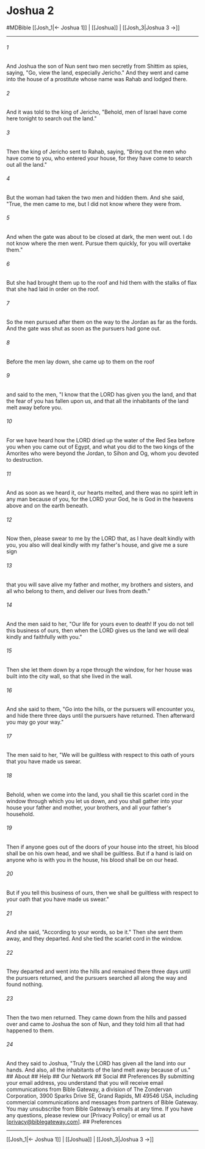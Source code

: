 # Joshua 2
#MDBible
[[Josh_1|← Joshua 1]] | [[Joshua]] | [[Josh_3|Joshua 3 →]]

***


###### 1 
And Joshua the son of Nun sent two men secretly from Shittim as spies, saying, "Go, view the land, especially Jericho." And they went and came into the house of a prostitute whose name was Rahab and lodged there. 

###### 2 
And it was told to the king of Jericho, "Behold, men of Israel have come here tonight to search out the land." 

###### 3 
Then the king of Jericho sent to Rahab, saying, "Bring out the men who have come to you, who entered your house, for they have come to search out all the land." 

###### 4 
But the woman had taken the two men and hidden them. And she said, "True, the men came to me, but I did not know where they were from. 

###### 5 
And when the gate was about to be closed at dark, the men went out. I do not know where the men went. Pursue them quickly, for you will overtake them." 

###### 6 
But she had brought them up to the roof and hid them with the stalks of flax that she had laid in order on the roof. 

###### 7 
So the men pursued after them on the way to the Jordan as far as the fords. And the gate was shut as soon as the pursuers had gone out. 

###### 8 
Before the men lay down, she came up to them on the roof 

###### 9 
and said to the men, "I know that the LORD has given you the land, and that the fear of you has fallen upon us, and that all the inhabitants of the land melt away before you. 

###### 10 
For we have heard how the LORD dried up the water of the Red Sea before you when you came out of Egypt, and what you did to the two kings of the Amorites who were beyond the Jordan, to Sihon and Og, whom you devoted to destruction. 

###### 11 
And as soon as we heard it, our hearts melted, and there was no spirit left in any man because of you, for the LORD your God, he is God in the heavens above and on the earth beneath. 

###### 12 
Now then, please swear to me by the LORD that, as I have dealt kindly with you, you also will deal kindly with my father's house, and give me a sure sign 

###### 13 
that you will save alive my father and mother, my brothers and sisters, and all who belong to them, and deliver our lives from death." 

###### 14 
And the men said to her, "Our life for yours even to death! If you do not tell this business of ours, then when the LORD gives us the land we will deal kindly and faithfully with you." 

###### 15 
Then she let them down by a rope through the window, for her house was built into the city wall, so that she lived in the wall. 

###### 16 
And she said to them, "Go into the hills, or the pursuers will encounter you, and hide there three days until the pursuers have returned. Then afterward you may go your way." 

###### 17 
The men said to her, "We will be guiltless with respect to this oath of yours that you have made us swear. 

###### 18 
Behold, when we come into the land, you shall tie this scarlet cord in the window through which you let us down, and you shall gather into your house your father and mother, your brothers, and all your father's household. 

###### 19 
Then if anyone goes out of the doors of your house into the street, his blood shall be on his own head, and we shall be guiltless. But if a hand is laid on anyone who is with you in the house, his blood shall be on our head. 

###### 20 
But if you tell this business of ours, then we shall be guiltless with respect to your oath that you have made us swear." 

###### 21 
And she said, "According to your words, so be it." Then she sent them away, and they departed. And she tied the scarlet cord in the window. 

###### 22 
They departed and went into the hills and remained there three days until the pursuers returned, and the pursuers searched all along the way and found nothing. 

###### 23 
Then the two men returned. They came down from the hills and passed over and came to Joshua the son of Nun, and they told him all that had happened to them. 

###### 24 
And they said to Joshua, "Truly the LORD has given all the land into our hands. And also, all the inhabitants of the land melt away because of us." ## About ## Help ## Our Network ## Social ## Preferences By submitting your email address, you understand that you will receive email communications from Bible Gateway, a division of The Zondervan Corporation, 3900 Sparks Drive SE, Grand Rapids, MI 49546 USA, including commercial communications and messages from partners of Bible Gateway. You may unsubscribe from Bible Gateway&rsquo;s emails at any time. If you have any questions, please review our [Privacy Policy] or email us at [privacy@biblegateway.com]. ## Preferences

***

[[Josh_1|← Joshua 1]] | [[Joshua]] | [[Josh_3|Joshua 3 →]]
